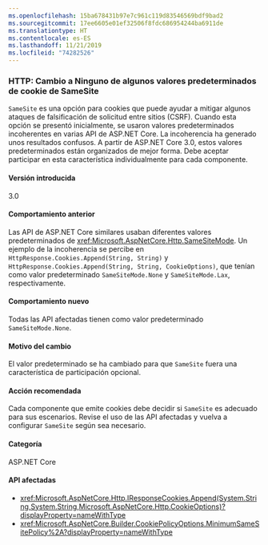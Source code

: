 ```yaml
---
ms.openlocfilehash: 15ba678431b97e7c961c119d83546569bdf9bad2
ms.sourcegitcommit: 17ee6605e01ef32506f8fdc686954244ba6911de
ms.translationtype: HT
ms.contentlocale: es-ES
ms.lasthandoff: 11/21/2019
ms.locfileid: "74282526"
---
```

### <a name="http-some-cookie-samesite-defaults-changed-to-none"></a>HTTP: Cambio a Ninguno de algunos valores predeterminados de cookie de SameSite

`SameSite` es una opción para cookies que puede ayudar a mitigar algunos ataques de falsificación de solicitud entre sitios (CSRF). Cuando esta opción se presentó inicialmente, se usaron valores predeterminados incoherentes en varias API de ASP.NET Core. La incoherencia ha generado unos resultados confusos. A partir de ASP.NET Core 3.0, estos valores predeterminados están organizados de mejor forma. Debe aceptar participar en esta característica individualmente para cada componente.

#### <a name="version-introduced"></a>Versión introducida

3.0

#### <a name="old-behavior"></a>Comportamiento anterior

Las API de ASP.NET Core similares usaban diferentes valores predeterminados de <xref:Microsoft.AspNetCore.Http.SameSiteMode>. Un ejemplo de la incoherencia se percibe en `HttpResponse.Cookies.Append(String, String)` y `HttpResponse.Cookies.Append(String, String, CookieOptions)`, que tenían como valor predeterminado `SameSiteMode.None` y `SameSiteMode.Lax`, respectivamente.

#### <a name="new-behavior"></a>Comportamiento nuevo

Todas las API afectadas tienen como valor predeterminado `SameSiteMode.None`.

#### <a name="reason-for-change"></a>Motivo del cambio

El valor predeterminado se ha cambiado para que `SameSite` fuera una característica de participación opcional.

#### <a name="recommended-action"></a>Acción recomendada

Cada componente que emite cookies debe decidir si `SameSite` es adecuado para sus escenarios. Revise el uso de las API afectadas y vuelva a configurar `SameSite` según sea necesario.

#### <a name="category"></a>Categoría

ASP.NET Core

#### <a name="affected-apis"></a>API afectadas

- <xref:Microsoft.AspNetCore.Http.IResponseCookies.Append(System.String,System.String,Microsoft.AspNetCore.Http.CookieOptions)?displayProperty=nameWithType>
- <xref:Microsoft.AspNetCore.Builder.CookiePolicyOptions.MinimumSameSitePolicy%2A?displayProperty=nameWithType>

<!--

#### Affected APIs

- `M:Microsoft.AspNetCore.Http.IResponseCookies.Append(System.String,System.String,Microsoft.AspNetCore.Http.CookieOptions)`
- `Overload:Microsoft.AspNetCore.Builder.CookiePolicyOptions.MinimumSameSitePolicy`

-->
